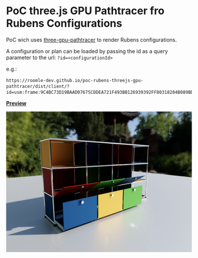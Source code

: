 # PoC three.js GPU Pathtracer fro Rubens Configurations

PoC wich uses [three-gpu-pathtracer](https://github.com/gkjohnson/three-gpu-pathtracer) to render Rubens configurations.

A configuration or plan can be loaded by passing the id as a query parameter to the url: `?id=<configurationId>`

e.g.:

```none
https://roomle-dev.github.io/poc-rubens-threejs-gpu-pathtracer/dist/client/?id=usm:frame:9C4BC73D19BAAD07675CDDEA721F493BB126939392FF80318204B089BD55C71A
```

[**Preview**][1]

[![usm](./docs/screenshot/usm.png)][1]

 [1]: https://roomle-dev.github.io/poc-rubens-threejs-gpu-pathtracer/dist/client/?id=usm:frame:9C4BC73D19BAAD07675CDDEA721F493BB126939392FF80318204B089BD55C71A

